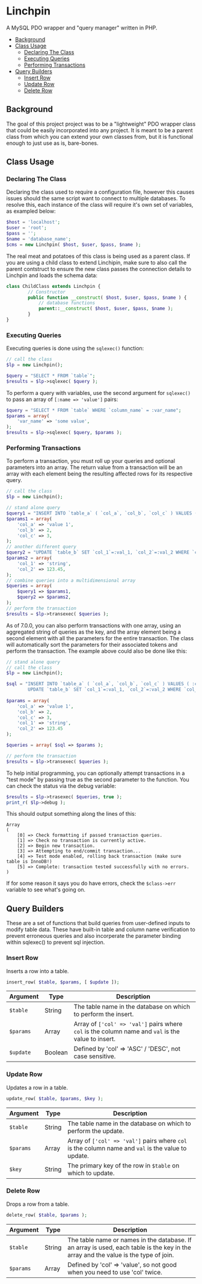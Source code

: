 # Linchpin
A MySQL PDO wrapper and "query manager" written in PHP.
- [Background](#background)
- [Class Usage](#class-usage)
  - [Declaring The Class](#declaring-the-class)
  - [Executing Queries](#executing-queries)
  - [Performing Transactions](#performing-transactions)
- [Query Builders](#query-builders)
  - [Insert Row](#insert-row)
  - [Update Row](#update-row)
  - [Delete Row](#delete-row)

## Background
The goal of this project project was to be a "lightweight" PDO wrapper class that could be easily incorporated into any project. It is meant to be a parent class from which you can extend your own classes from, but it is functional enough to just use as is, bare-bones.

## Class Usage
### Declaring The Class
Declaring the class used to require a configuration file, however this causes issues should the same script want to connect to multiple databases. To resolve this, each instance of the class will require it's own set of variables, as exampled below:
```PHP
$host = 'localhost';
$user = 'root';
$pass = '';
$name = 'database_name';
$cms = new Linchpin( $host, $user, $pass, $name );
```
The real meat and potatoes of this class is being used as a parent class. If you are using a child class to extend Linchipin, make sure to also call the parent contstruct to ensure the new class passes the connection details to Linchpin and loads the schema data:
```PHP
class ChildClass extends Linchpin {
    	// Constructor
    	public function __construct( $host, $user, $pass, $name ) {
	    	// database functions
	    	parent::__construct( $host, $user, $pass, $name );
    	}
}
```

### Executing Queries
Executing queries is done using the `sqlexec()` function:
```PHP
// call the class
$lp = new Linchpin();

$query = "SELECT * FROM `table`";
$results = $lp->sqlexec( $query );
```
To perform a query with variables, use the second argument for `sqlexec()` to pass an array of `[:name => 'value']` pairs:
```PHP
$query = "SELECT * FROM `table` WHERE `column_name` = :var_name";
$params = array(
    'var_name' => 'some value',
);
$results = $lp->sqlexec( $query, $params );
```

### Performing Transactions
To perform a transaction, you must roll up your queries and optional parameters into an array. The return value from a transaction will be an array with each element being the resulting affected rows for its respective query.
```PHP
// call the class
$lp = new Linchpin();

// stand alone query
$query1 = "INSERT INTO `table_a` ( `col_a`, `col_b`, `col_c` ) VALUES ( :col_a, :col_b, :col_c )";
$params1 = array(
    'col_a' => 'value 1',
    'col_b' => 2,
    'col_c' => 3,
);
// another different query
$query2 = "UPDATE `table_b` SET `col_1`=:val_1, `col_2`=:val_2 WHERE `col_foo` = 'bar'";
$params2 = array(
    'col_1' => 'string',
    'col_2' => 123.45,
);
// combine queries into a multidimensional array
$queries = array(
    $query1 => $params1,
    $query2 => $params2,
);
// perform the transaction
$results = $lp->transexec( $queries );
```

As of 7.0.0, you can also perform transactions with one array, using an aggregated string of queries as the key, and the array element being a second element with all the parameters for the entire transaction. The class will automatically sort the parameters for their associated tokens and perform the transaction. The example above could also be done like this:
```PHP
// stand alone query
// call the class
$lp = new Linchpin();

$sql = "INSERT INTO `table_a` ( `col_a`, `col_b`, `col_c` ) VALUES ( :col_a, :col_b, :col_c );
        UPDATE `table_b` SET `col_1`=:val_1, `col_2`=:val_2 WHERE `col_foo` = 'bar';";
        
$params = array(
    'col_a' => 'value 1',
    'col_b' => 2,
    'col_c' => 3,
    'col_1' => 'string',
    'col_2' => 123.45
);

$queries = array( $sql => $params );

// perform the transaction
$results = $lp->transexec( $queries );
```

To help initial programming, you can optionally attempt transactions in a "test mode" by passing true as the second parameter to the function. You can check the status via the debug variable:
```PHP
$results = $lp->trasexec( $queries, true );
print_r( $lp->debug );
```

This should output something along the lines of this:
```
Array
(
    [0] => Check formatting if passed transaction queries.
    [1] => Check no transaction is currently active.
    [2] => Begin new transaction.
    [3] => Attempting to end/commit transaction...
    [4] => Test mode enabled, rolling back transaction (make sure table is InnoDB!)
    [5] => Complete: transaction tested successfully with no errors.
)
```

If for some reason it says you do have errors, check the ``$class->err`` variable to see what's going on.

## Query Builders
These are a set of functions that build queries from user-defined inputs to modify table data. These have built-in table and column name verification to prevent erroneous queries and also incorperate the parameter binding within sqlexec() to prevent sql injection.

### Insert Row
Inserts a row into a table.
```PHP
insert_row( $table, $params, [ $update ]);
```
| Argument | Type | Description |
| --- | --- | --- |
| `$table` | String | The table name in the database on which to perform the insert. |
| `$params` | Array | Array of `['col' => 'val']` pairs where `col` is the column name and `val` is the value to insert. |
| `$update` | Boolean | Defined by 'col' => 'ASC' / 'DESC', not case sensitive. |

### Update Row
Updates a row in a table.
```PHP
update_row( $table, $params, $key );
```
| Argument | Type | Description |
| --- | --- | --- |
| `$table` | String | The table name in the database on which to perform the update. |
| `$params` | Array | Array of `['col' => 'val']` pairs where `col` is the column name and `val` is the value to update. |
| `$key` | String | The primary key of the row in `$table` on which to update. |

### Delete Row
Drops a row from a table.
```PHP
delete_row( $table, $params );
```
| Argument | Type | Description |
| --- | --- | --- |
| `$table` | String | The table name or names in the database. If an array is used, each table is the key in the array and the value is the type of join. |
| `$params` | Array | Defined by 'col' => 'value', so not good when you need to use 'col' twice. |
